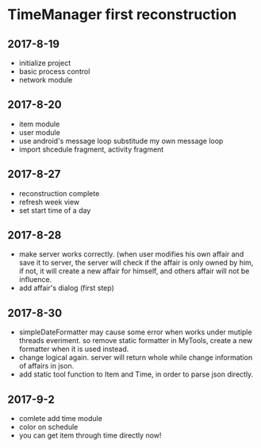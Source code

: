 # TimeManager first reconstruction

## 2017-8-19
+ initialize project
+ basic process control
+ network module

## 2017-8-20
+ item module
+ user module
+ use android's message loop substitude my own message loop
+ import shcedule fragment, activity fragment

## 2017-8-27
+ reconstruction complete
+ refresh week view
+ set start time of a day

## 2017-8-28
+ make server works correctly. (when user modifies his own affair and save it to server, the server will check if the affair is only owned by him, if not, it will create a new affair for himself, and others affair will not be influence.
+ add affair's dialog (first step)

## 2017-8-30
+ simpleDateFormatter may cause some error when works under mutiple threads everiment. so remove static formatter in MyTools, create a new formatter when it is used instead.
+ change logical again. server will return whole while change information of affairs in json. 
+ add static tool function to Item and Time, in order to parse json directly.

## 2017-9-2
+ comlete add time module
+ color on schedule
+ you can get item through time directly now!
